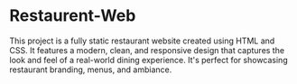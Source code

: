# Restaurent-Web
This project is a fully static restaurant website created using HTML and CSS. It features a modern, clean, and responsive design that captures the look and feel of a real-world dining experience. It's perfect for showcasing restaurant branding, menus, and ambiance.
